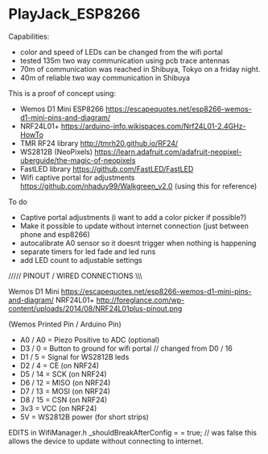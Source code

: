# PlayJack_ESP8266

Capabilities:
- color and speed of LEDs can be changed from the wifi portal
- tested 135m two way communication using pcb trace antennas
- 70m of communication was reached in Shibuya, Tokyo on a friday night.
- 40m of reliable two way communication in Shibuya


This is a proof of concept using:
- Wemos D1 Mini ESP8266 https://escapequotes.net/esp8266-wemos-d1-mini-pins-and-diagram/
- NRF24L01+ https://arduino-info.wikispaces.com/Nrf24L01-2.4GHz-HowTo
- TMR RF24 library http://tmrh20.github.io/RF24/
- WS2812B (NeoPixels) https://learn.adafruit.com/adafruit-neopixel-uberguide/the-magic-of-neopixels
- FastLED library https://github.com/FastLED/FastLED
- Wifi captive portal for adjustments https://github.com/nhaduy99/Walkgreen_v2.0 (using this for reference)

To do
- Captive portal adjustments (i want to add a color picker if possible?)
- Make it possible to update without internet connection (just between phone and esp8266)
- autocalibrate A0 sensor so it doesnt trigger when nothing is happening
- separate timers for led fade and led runs
- add LED count to adjustable settings



/////  PINOUT / WIRED CONNECTIONS  \\\\\

Wemos D1 Mini https://escapequotes.net/esp8266-wemos-d1-mini-pins-and-diagram/
NRF24L01+ http://foreglance.com/wp-content/uploads/2014/08/NRF24L01plus-pinout.png

(Wemos Printed Pin / Arduino Pin)
- A0 / A0 = Piezo Positive to ADC (optional)
- D3 / 0 = Button to ground for wifi portal // changed from D0 / 16
- D1 / 5  = Signal for WS2812B leds
- D2 / 4  = CE    (on NRF24)
- D5 / 14 = SCK   (on NRF24)
- D6 / 12 = MISO  (on NRF24)
- D7 / 13 = MOSI  (on NRF24)
- D8 / 15 = CSN   (on NRF24)
- 3v3     = VCC   (on NRF24)
- 5V      = WS2812B power (for short strips)


EDITS
in WifiManager.h
_shouldBreakAfterConfig =  = true; // was false
      this allows the device to update without connecting to internet.

